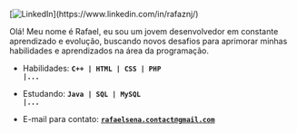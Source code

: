 [![LinkedIn](https://img.shields.io/badge/LinkedIn-blue?style=for-the-badge&logo=linkedin&logoColor=white&target="_blank")](https://www.linkedin.com/in/rafaznj/)

Olá! Meu nome é Rafael, eu sou um jovem desenvolvedor em constante aprendizado e evolução, buscando novos desafios para aprimorar minhas habilidades e aprendizados na área da programação. 
- Habilidades: <code>**C++ | HTML | CSS | PHP |...**</code>

- Estudando: <code>**Java | SQL | MySQL |...**</code>

- E-mail para contato: <code>**rafaelsena.contact@gmail.com**</code>
